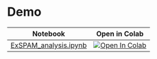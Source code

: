 # Demo

| Notebook | Open in Colab |
|----------|---------------|
| [ExSPAM_analysis.ipynb](./ExSPAM_analysis.ipynb) | [![Open In Colab](https://colab.research.google.com/assets/colab-badge.svg)](https://colab.research.google.com/github/DoranLyong/SPANetV2-official/blob/main/image_classification/misc/ExSPAM_analysis.ipynb) |
